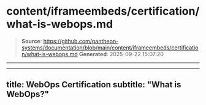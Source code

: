 # content/iframeembeds/certification/what-is-webops.md

> **Source**: https://github.com/pantheon-systems/documentation/blob/main/content/iframeembeds/certification/what-is-webops.md
> **Generated**: 2025-09-22 15:07:20

---

---
title: WebOps Certification
subtitle: "What is WebOps?"
---

<Partial file="certification-guide/what-is-webops.md" />
